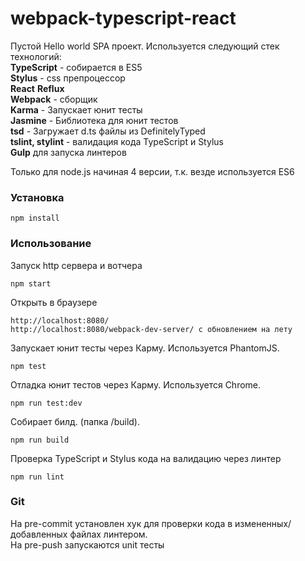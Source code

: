# webpack-typescript-react

Пустой Hello world SPA проект. Используется следующий стек технологий:  
**TypeScript** - собирается в ES5  
**Stylus** - css препроцессор  
**React** **Reflux**  
**Webpack** - сборщик  
**Karma** - Запускает юнит тесты  
**Jasmine** - Библиотека для юнит тестов  
**tsd** - Загружает d.ts файлы из DefinitelyTyped  
**tslint, stylint** - валидация кода TypeScript и Stylus  
**Gulp** для запуска линтеров

Только для node.js начиная 4 версии, т.к. везде используется ES6
### Установка
```
npm install
```

### Использование
Запуск http сервера и вотчера
```
npm start
```

Открыть в браузере
```
http://localhost:8080/  
http://localhost:8080/webpack-dev-server/ с обновлением на лету
```

Запускает юнит тесты через Карму. Используется PhantomJS.
```
npm test
```

Отладка юнит тестов через Карму. Используется Chrome.
```
npm run test:dev
```

Собирает билд. (папка /build).
```
npm run build
```

Проверка TypeScript и Stylus кода на валидацию через линтер
```
npm run lint
```

### Git
На pre-commit установлен хук для проверки кода в измененных/добавленных файлах линтером.  
На pre-push запускаются unit тесты
